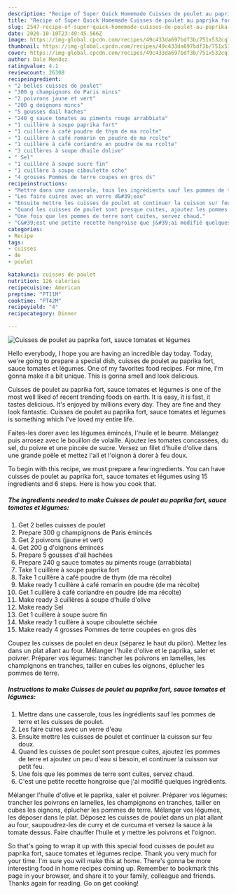 ```yaml
---
description: "Recipe of Super Quick Homemade Cuisses de poulet au paprika fort, sauce tomates et légumes"
title: "Recipe of Super Quick Homemade Cuisses de poulet au paprika fort, sauce tomates et légumes"
slug: 2547-recipe-of-super-quick-homemade-cuisses-de-poulet-au-paprika-fort-sauce-tomates-et-legumes
date: 2020-10-10T23:49:45.566Z
image: https://img-global.cpcdn.com/recipes/49c433da697bdf3b/751x532cq70/cuisses-de-poulet-au-paprika-fort-sauce-tomates-et-legumes-photo-principale-de-la-recette.jpg
thumbnail: https://img-global.cpcdn.com/recipes/49c433da697bdf3b/751x532cq70/cuisses-de-poulet-au-paprika-fort-sauce-tomates-et-legumes-photo-principale-de-la-recette.jpg
cover: https://img-global.cpcdn.com/recipes/49c433da697bdf3b/751x532cq70/cuisses-de-poulet-au-paprika-fort-sauce-tomates-et-legumes-photo-principale-de-la-recette.jpg
author: Dale Mendez
ratingvalue: 4.1
reviewcount: 26308
recipeingredient:
- "2 belles cuisses de poulet"
- "300 g champignons de Paris mincs"
- "2 poivrons jaune et vert"
- "200 g doignons mincs"
- "5 gousses dail haches"
- "240 g sauce tomates au piments rouge arrabbiata"
- "1 cuillère à soupe paprika fort"
- "1 cuillère à café poudre de thym de ma rcolte"
- "1 cuillère à café romarin en poudre de ma rcolte"
- "1 cuillère à café coriandre en poudre de ma rcolte"
- "3 cuillères à soupe dhuile dolive"
- " Sel"
- "1 cuillère à soupe sucre fin"
- "1 cuillère à soupe ciboulette sche"
- "4 grosses Pommes de terre coupes en gros ds"
recipeinstructions:
- "Mettre dans une casserole, tous les ingrédients sauf les pommes de terre et les cuisses de poulet."
- "Les faire cuires avec un verre d&#39;eau"
- "Ensuite mettre les cuisses de poulet et continuer la cuisson sur feu doux."
- "Quand les cuisses de poulet sont presque cuites, ajoutez les pommes de terre et ajoutez un peu d&#39;eau si besoin, et continuer la cuisson sur petit feu."
- "Une fois que les pommes de terre sont cuites, servez chaud."
- "C&#39;est une petite recette hongroise que j&#39;ai modifié quelques ingrédients."
categories:
- Recipe
tags:
- cuisses
- de
- poulet

katakunci: cuisses de poulet 
nutrition: 126 calories
recipecuisine: American
preptime: "PT11M"
cooktime: "PT42M"
recipeyield: "4"
recipecategory: Dinner

---
```



![Cuisses de poulet au paprika fort, sauce tomates et légumes](https://img-global.cpcdn.com/recipes/49c433da697bdf3b/751x532cq70/cuisses-de-poulet-au-paprika-fort-sauce-tomates-et-legumes-photo-principale-de-la-recette.jpg)

Hello everybody, I hope you are having an incredible day today. Today, we're going to prepare a special dish, cuisses de poulet au paprika fort, sauce tomates et légumes. One of my favorites food recipes. For mine, I'm gonna make it a bit unique. This is gonna smell and look delicious.

Cuisses de poulet au paprika fort, sauce tomates et légumes is one of the most well liked of recent trending foods on earth. It is easy, it is fast, it tastes delicious. It's enjoyed by millions every day. They are fine and they look fantastic. Cuisses de poulet au paprika fort, sauce tomates et légumes is something which I've loved my entire life.

Faites-les dorer avec les légumes émincés, l&#39;huile et le beurre. Mélangez puis arrosez avec le bouillon de volaille. Ajoutez les tomates concassées, du sel, du poivre et une pincée de sucre. Versez un filet d&#39;huile d&#39;olive dans une grande poêle et mettez l&#39;ail et l&#39;oignon à dorer à feu doux.


To begin with this recipe, we must prepare a few ingredients. You can have cuisses de poulet au paprika fort, sauce tomates et légumes using 15 ingredients and 6 steps. Here is how you cook that.

<!--inarticleads1-->

##### The ingredients needed to make Cuisses de poulet au paprika fort, sauce tomates et légumes:

1. Get 2 belles cuisses de poulet
1. Prepare 300 g champignons de Paris émincés
1. Get 2 poivrons (jaune et vert)
1. Get 200 g d&#39;oignons émincés
1. Prepare 5 gousses d&#39;ail hachées
1. Prepare 240 g sauce tomates au piments rouge (arrabbiata)
1. Take 1 cuillère à soupe paprika fort
1. Take 1 cuillère à café poudre de thym (de ma récolte)
1. Make ready 1 cuillère à café romarin en poudre (de ma récolte)
1. Get 1 cuillère à café coriandre en poudre (de ma récolte)
1. Make ready 3 cuillères à soupe d&#39;huile d&#39;olive
1. Make ready  Sel
1. Get 1 cuillère à soupe sucre fin
1. Make ready 1 cuillère à soupe ciboulette séchée
1. Make ready 4 grosses Pommes de terre coupées en gros dès


Coupez les cuisses de poulet en deux (séparez le haut du pilon). Mettez les dans un plat allant au four. Mélanger l&#39;huile d&#39;olive et le paprika, saler et poivrer. Préparer vos légumes: trancher les poivrons en lamelles, les champignons en tranches, tailler en cubes les oignons, éplucher les pommes de terre. 

<!--inarticleads2-->

##### Instructions to make Cuisses de poulet au paprika fort, sauce tomates et légumes:

1. Mettre dans une casserole, tous les ingrédients sauf les pommes de terre et les cuisses de poulet.
1. Les faire cuires avec un verre d&#39;eau
1. Ensuite mettre les cuisses de poulet et continuer la cuisson sur feu doux.
1. Quand les cuisses de poulet sont presque cuites, ajoutez les pommes de terre et ajoutez un peu d&#39;eau si besoin, et continuer la cuisson sur petit feu.
1. Une fois que les pommes de terre sont cuites, servez chaud.
1. C&#39;est une petite recette hongroise que j&#39;ai modifié quelques ingrédients.


Mélanger l&#39;huile d&#39;olive et le paprika, saler et poivrer. Préparer vos légumes: trancher les poivrons en lamelles, les champignons en tranches, tailler en cubes les oignons, éplucher les pommes de terre. Mélanger vos légumes, les déposer dans le plat. Déposez les cuisses de poulet dans un plat allant au four, saupoudrez-les de curry et de curcuma et versez la sauce à la tomate dessus. Faire chauffer l&#39;huile et y mettre les poivrons et l&#39;oignon. 

So that's going to wrap it up with this special food cuisses de poulet au paprika fort, sauce tomates et légumes recipe. Thank you very much for your time. I'm sure you will make this at home. There's gonna be more interesting food in home recipes coming up. Remember to bookmark this page in your browser, and share it to your family, colleague and friends. Thanks again for reading. Go on get cooking!

